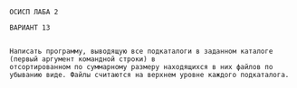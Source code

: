     ОСИСП ЛАБА 2
    
    ВАРИАНТ 13
    
    
    Написать программу, выводящую все подкаталоги в заданном каталоге (первый аргумент командной строки) в 
    отсортированном по суммарному размеру находящихся в них файлов по убыванию виде. Файлы считаются на верхнем уровне каждого подкаталога.
